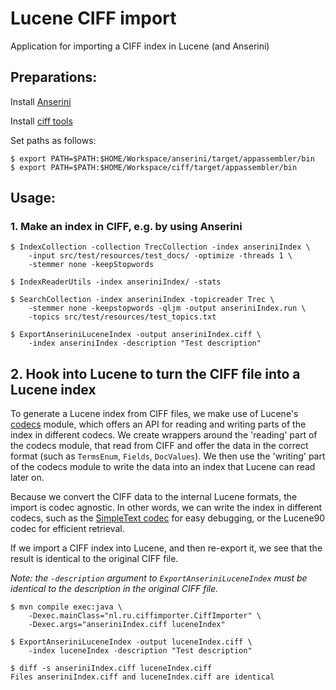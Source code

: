 Lucene CIFF import
==================

Application for importing a CIFF index in Lucene (and Anserini)

Preparations:
-------------

Install [Anserini](https://github.com/castorini/anserini)

Install [ciff tools](https://github.com/osirrc/ciff.git)

Set paths as follows:

    $ export PATH=$PATH:$HOME/Workspace/anserini/target/appassembler/bin
    $ export PATH=$PATH:$HOME/Workspace/ciff/target/appassembler/bin

Usage:
------

### 1. Make an index in CIFF, e.g. by using Anserini

    $ IndexCollection -collection TrecCollection -index anseriniIndex \
        -input src/test/resources/test_docs/ -optimize -threads 1 \
        -stemmer none -keepStopwords

    $ IndexReaderUtils -index anseriniIndex/ -stats

    $ SearchCollection -index anseriniIndex -topicreader Trec \
        -stemmer none -keepstopwords -qljm -output anseriniIndex.run \
        -topics src/test/resources/test_topics.txt

    $ ExportAnseriniLuceneIndex -output anseriniIndex.ciff \
        -index anseriniIndex -description "Test description"

## 2. Hook into Lucene to turn the CIFF file into a Lucene index

To generate a Lucene index from CIFF files, we make use of Lucene's
[codecs](https://lucene.apache.org/core/9_5_0/core/org/apache/lucene/codecs/package-summary.html)
module, which offers an API for reading and writing parts of the index
in different codecs. We create wrappers around the 'reading' part of the
codecs module, that read from CIFF and offer the data in the correct format
(such as `TermsEnum`, `Fields`, `DocValues`). We then use the 'writing' part
of the codecs module to write the data into an index that Lucene can read
later on.

Because we convert the CIFF data to the internal Lucene formats, the import
is codec agnostic. In other words, we can write the index in different
codecs, such as the [SimpleText
codec](https://blog.mikemccandless.com/2010/10/lucenes-simpletext-codec.html)
for easy debugging, or the Lucene90 codec for efficient retrieval.

If we import a CIFF index into Lucene, and then re-export it, we see that
the result is identical to the original CIFF file.

*Note: the `-description` argument to `ExportAnseriniLuceneIndex` must be identical to
the description in the original CIFF file.*

    $ mvn compile exec:java \
        -Dexec.mainClass="nl.ru.ciffimporter.CiffImporter" \
        -Dexec.args="anseriniIndex.ciff luceneIndex"

    $ ExportAnseriniLuceneIndex -output luceneIndex.ciff \
        -index luceneIndex -description "Test description"

    $ diff -s anseriniIndex.ciff luceneIndex.ciff
    Files anseriniIndex.ciff and luceneIndex.ciff are identical
